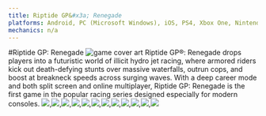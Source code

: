 ```yaml
---
title: Riptide GP&#x3a; Renegade
platforms: Android, PC (Microsoft Windows), iOS, PS4, Xbox One, Nintendo Switch
mechanics: n/a
---
```

#Riptide GP: Renegade
![game cover art](//images.igdb.com/igdb/image/upload/t_thumb/nonzzeu01fzss9bfmaqo.jpg "Logo Title Text 1")
Riptide GP®: Renegade drops players into a futuristic world of illicit hydro jet racing, where armored riders kick out death-defying stunts over massive waterfalls, outrun cops, and boost at breakneck speeds across surging waves. With a deep career mode and both split screen and online multiplayer, Riptide GP: Renegade is the first game in the popular racing series designed especially for modern consoles.
<img src="//images.igdb.com/igdb/image/upload/t_thumb/tdjjxjqvmgegda5qpsof.jpg"/>,<img src="//images.igdb.com/igdb/image/upload/t_thumb/o9inx17gakllbryuywhv.jpg"/>,<img src="//images.igdb.com/igdb/image/upload/t_thumb/qeiuynsmbf4errlbqc4s.jpg"/>,<img src="//images.igdb.com/igdb/image/upload/t_thumb/envlnwsuhrbl95grlabo.jpg"/>,<img src="//images.igdb.com/igdb/image/upload/t_thumb/lqktzaa20h5lwctzwmpc.jpg"/>,<img src="//images.igdb.com/igdb/image/upload/t_thumb/kbplmsclww6phtacyhel.jpg"/>,<img src="//images.igdb.com/igdb/image/upload/t_thumb/kqpqqnc5m3w4uvoejogq.jpg"/>,<img src="//images.igdb.com/igdb/image/upload/t_thumb/rym82lzyy48pfsieyxbv.jpg"/>,<img src="//images.igdb.com/igdb/image/upload/t_thumb/gctyapifhmavgjoqvi0x.jpg"/>,<img src="//images.igdb.com/igdb/image/upload/t_thumb/ahtiyjfsuuqt2oigrzwx.jpg"/>,<img src="//images.igdb.com/igdb/image/upload/t_thumb/wp17d3jkjkvekf4zykfx.jpg"/>,<img src="//images.igdb.com/igdb/image/upload/t_thumb/mlk5v7g3ooc5xjuefhro.jpg"/>
